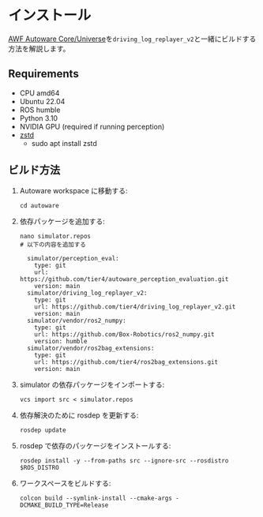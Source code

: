 # インストール

[AWF Autoware Core/Universe](https://github.com/autowarefoundation/autoware)を`driving_log_replayer_v2`と一緒にビルドする方法を解説します。

## Requirements

- CPU amd64
- Ubuntu 22.04
- ROS humble
- Python 3.10
- NVIDIA GPU (required if running perception)
- [zstd](https://github.com/facebook/zstd)
  - sudo apt install zstd

## ビルド方法

1. Autoware workspace に移動する:

   ```shell
   cd autoware
   ```

2. 依存パッケージを追加する:

   ```shell
   nano simulator.repos
   # 以下の内容を追加する
   ```

   ```shell
     simulator/perception_eval:
       type: git
       url: https://github.com/tier4/autoware_perception_evaluation.git
       version: main
     simulator/driving_log_replayer_v2:
       type: git
       url: https://github.com/tier4/driving_log_replayer_v2.git
       version: main
     simulator/vendor/ros2_numpy:
       type: git
       url: https://github.com/Box-Robotics/ros2_numpy.git
       version: humble
     simulator/vendor/ros2bag_extensions:
       type: git
       url: https://github.com/tier4/ros2bag_extensions.git
       version: main
   ```

3. simulator の依存パッケージをインポートする:

   ```shell
   vcs import src < simulator.repos
   ```

4. 依存解決のために rosdep を更新する:

   ```shell
   rosdep update
   ```

5. rosdep で依存のパッケージをインストールする:

   ```shell
   rosdep install -y --from-paths src --ignore-src --rosdistro $ROS_DISTRO
   ```

6. ワークスペースをビルドする:

   ```shell
   colcon build --symlink-install --cmake-args -DCMAKE_BUILD_TYPE=Release
   ```
